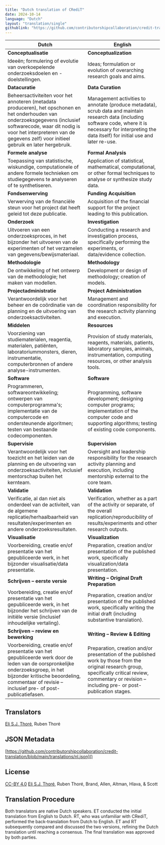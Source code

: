 ```yaml
---
title: "Dutch translation of CRediT"
date: 2024-10-14
language: "Dutch"
layout: "translation/single"
githublink: "https://github.com/contributorshipcollaboration/credit-translation/blob/main/translations/nl.json"
---
```


| Dutch | English |
| --- | --- |
| **Conceptualisatie** | **Conceptualization** |
| Ideeën; formulering of evolutie van overkoepelende onderzoeksdoelen en -doelstellingen. | Ideas; formulation or evolution of overarching research goals and aims. |
| **Datacuratie** | **Data Curation** |
| Beheersactiviteiten voor het annoteren (metadata produceren), het opschonen en het onderhouden van onderzoeksgegevens (inclusief softwarecode, waar dit nodig is voor het interpreteren van de gegevens zelf) voor initieel gebruik en later hergebruik. | Management activities to annotate (produce metadata), scrub data and maintain research data (including software code, where it is necessary for interpreting the data itself) for initial use and later re-use. |
| **Formele analyse** | **Formal Analysis** |
| Toepassing van statistische, wiskundige, computationele of andere formele technieken om studiegegevens te analyseren of te synthetiseren. | Application of statistical, mathematical, computational, or other formal techniques to analyse or synthesize study data. |
| **Fondsenwerving** | **Funding Acquisition** |
| Verwerving van de financiële steun voor het project dat heeft geleid tot deze publicatie. | Acquisition of the financial support for the project leading to this publication. |
| **Onderzoek** | **Investigation** |
| Uitvoeren van een onderzoeksproces, in het bijzonder het uitvoeren van de experimenten of het verzamelen van gegevens/bewijsmateriaal. | Conducting a research and investigation process, specifically performing the experiments, or data/evidence collection. |
| **Methodologie** | **Methodology** |
| De ontwikkeling of het ontwerp van de methodologie; het maken van modellen. | Development or design of methodology; creation of models. |
| **Projectadministratie** | **Project Administration** |
| Verantwoordelijk voor het beheer en de coördinatie van de planning en de uitvoering van onderzoeksactiviteiten. | Management and coordination responsibility for the research activity planning and execution. |
| **Middelen** | **Resources** |
| Voorziening van studiematerialen, reagentia, materialen, patiënten, laboratoriummonsters, dieren, instrumentatie, computerbronnen of andere analyse-instrumenten. | Provision of study materials, reagents, materials, patients, laboratory samples, animals, instrumentation, computing resources, or other analysis tools. |
| **Software** | **Software** |
| Programmeren, softwareontwikkeling; ontwerpen van computerprogramma's; implementatie van de computercode en ondersteunende algoritmen; testen van bestaande codecomponenten. | Programming, software development; designing computer programs; implementation of the computer code and supporting algorithms; testing of existing code components. |
| **Supervisie** | **Supervision** |
| Verantwoordelijk voor het toezicht en het leiden van de planning en de uitvoering van onderzoeksactiviteiten, inclusief mentorschap buiten het kernteam. | Oversight and leadership responsibility for the research activity planning and execution, including mentorship external to the core team. |
| **Validatie** | **Validation** |
| Verificatie, al dan niet als onderdeel van de activiteit, van de algemene replicatie/herhaalbaarheid van resultaten/experimenten en andere onderzoeksresultaten. | Verification, whether as a part of the activity or separate, of the overall replication/reproducibility of results/experiments and other research outputs. |
| **Visualisatie** | **Visualization** |
| Voorbereiding, creatie en/of presentatie van het gepubliceerde werk, in het bijzonder visualisatie/data presentatie. | Preparation, creation and/or presentation of the published work, specifically visualization/data presentation. |
| **Schrijven – eerste versie** | **Writing – Original Draft Preparation** |
| Voorbereiding, creatie en/of presentatie van het gepubliceerde werk, in het bijzonder het schrijven van de initiële versie (inclusief inhoudelijke vertaling). | Preparation, creation and/or presentation of the published work, specifically writing the initial draft (including substantive translation). |
| **Schrijven – review en bewerking** | **Writing – Review & Editing** |
| Voorbereiding, creatie en/of presentatie van het gepubliceerde werk door de leden van de oorspronkelijke onderzoeksgroep, in het bijzonder kritische beoordeling, commentaar of revisie – inclusief pre- of post-publicatiefasen. | Preparation, creation and/or presentation of the published work by those from the original research group, specifically critical review, commentary or revision – including pre- or post-publication stages. |

## Translators

[Eli S.J. Thoré](https://orcid.org/0000-0002-0029-8404), Ruben  Thoré

## JSON Metadata

[https://github.com/contributorshipcollaboration/credit-translation/blob/main/translations/nl.json]()

## License

[CC-BY 4.0](https://creativecommons.org/licenses/by/4.0/) [Eli S.J. Thoré](https://orcid.org/0000-0002-0029-8404), Ruben  Thoré, Brand, Allen, Altman, Hlava, & Scott

## Translation Procedure

Both translators are native Dutch speakers. ET conducted the initial translation from English to Dutch. RT, who was unfamiliar with CRediT, performed the back-translation from Dutch to English. ET and RT subsequently compared and discussed the two versions, refining the Dutch translation until reaching a consensus. The final translation was approved by both parties.